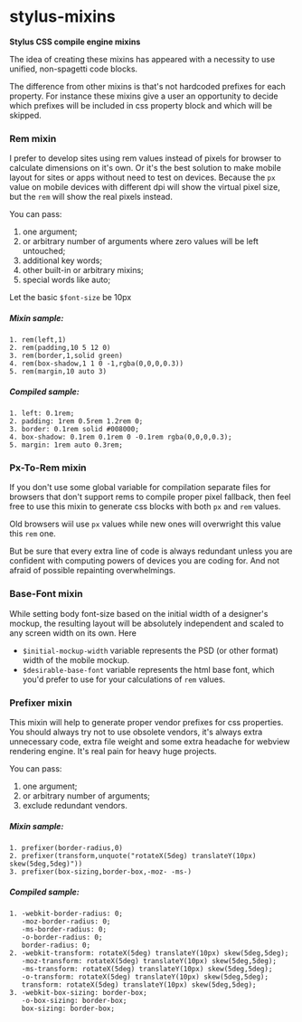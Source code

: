 # stylus-mixins

**Stylus CSS compile engine mixins**

The idea of creating these mixins has appeared with a necessity to use unified, non-spagetti code blocks.

The difference from other mixins is that's not hardcoded prefixes for each property. For instance these mixins give a user an opportunity to decide which prefixes will be included in css property block and which will be skipped.

### Rem mixin
I prefer to develop sites using rem values instead of pixels for browser to calculate dimensions on it's own. Or it's the best solution to make mobile layout for sites or apps without need to test on devices. Because the ```px``` value on mobile devices with different dpi will show the virtual pixel size, but the ```rem``` will show the real pixels instead.

You can pass:
1. one argument;
2. or arbitrary number of arguments where zero values will be left untouched;
3. additional key words;
4. other built-in or arbitrary mixins;
5. special words like auto;

Let the basic ```$font-size``` be 10px

##### Mixin sample:
    1. rem(left,1)
    2. rem(padding,10 5 12 0)
    3. rem(border,1,solid green)
    4. rem(box-shadow,1 1 0 -1,rgba(0,0,0,0.3))
    5. rem(margin,10 auto 3)

##### Compiled sample:
    1. left: 0.1rem;
    2. padding: 1rem 0.5rem 1.2rem 0;
    3. border: 0.1rem solid #008000;
    4. box-shadow: 0.1rem 0.1rem 0 -0.1rem rgba(0,0,0,0.3);
    5. margin: 1rem auto 0.3rem;

### Px-To-Rem mixin
If you don't use some global variable for compilation separate files for browsers that don't support rems to compile proper pixel fallback, then feel free to use this mixin to generate css blocks with both ```px``` and ```rem``` values.

Old browsers wiil use ```px``` values while new ones will overwright this value this ```rem``` one.

But be sure that every extra line of code is always redundant unless you are confident with computing powers of devices you are coding for. And not afraid of possible repainting overwhelmings.

### Base-Font mixin
While setting body font-size based on the initial width of a designer's mockup, the resulting layout will be absolutely independent and scaled to any screen width on its own. Here

- ```$initial-mockup-width``` variable represents the PSD (or other format) width of the mobile mockup.
- ```$desirable-base-font``` variable represents the html base font, which you'd prefer to use for your calculations of ```rem``` values.

### Prefixer mixin
This mixin will help to generate proper vendor prefixes for css properties. You should always try not to use obsolete vendors, it's always extra unnecessary code, extra file weight and some extra headache for webview rendering engine. It's real pain for heavy huge projects.

You can pass:
1. one argument;
2. or arbitrary number of arguments;
3. exclude redundant vendors.

##### Mixin sample:
    1. prefixer(border-radius,0)
    2. prefixer(transform,unquote("rotateX(5deg) translateY(10px) skew(5deg,5deg)"))
    3. prefixer(box-sizing,border-box,-moz- -ms-)

##### Compiled sample:
    1. -webkit-border-radius: 0;
       -moz-border-radius: 0;
       -ms-border-radius: 0;
       -o-border-radius: 0;
       border-radius: 0;
    2. -webkit-transform: rotateX(5deg) translateY(10px) skew(5deg,5deg);
       -moz-transform: rotateX(5deg) translateY(10px) skew(5deg,5deg);
       -ms-transform: rotateX(5deg) translateY(10px) skew(5deg,5deg);
       -o-transform: rotateX(5deg) translateY(10px) skew(5deg,5deg);
       transform: rotateX(5deg) translateY(10px) skew(5deg,5deg);
    3. -webkit-box-sizing: border-box;
       -o-box-sizing: border-box;
       box-sizing: border-box;